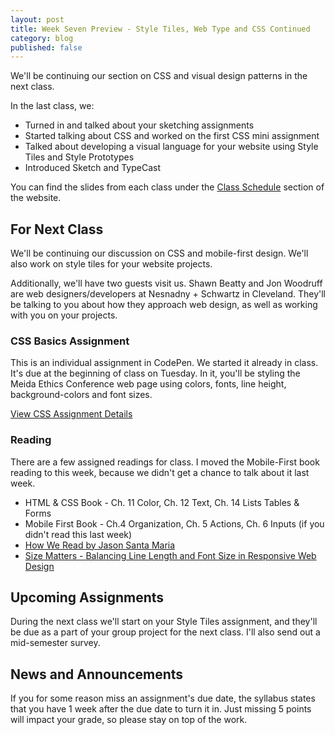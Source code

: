 ```yaml
---
layout: post
title: Week Seven Preview - Style Tiles, Web Type and CSS Continued
category: blog
published: false
---
```


We'll be continuing our section on CSS and visual design patterns in the next class.

In the last class, we:

* Turned in and talked about your sketching assignments
* Started talking about CSS and worked on the first CSS mini assignment
* Talked about developing a visual language for your website using Style Tiles and Style Prototypes
* Introduced Sketch and TypeCast

You can find the slides from each class under the [Class Schedule](http://rwdkent.com/class/schedule/) section of the website.

## For Next Class

We'll be continuing our discussion on CSS and mobile-first design.  We'll also work on style tiles for your website projects.

Additionally, we'll have two guests visit us.  Shawn Beatty and Jon Woodruff are web designers/developers at Nesnadny + Schwartz in Cleveland.  They'll be talking to you about how they approach web design, as well as working with you on your projects.

### CSS Basics Assignment

This is an individual assignment in CodePen.  We started it already in class.  It's due at the beginning of class on Tuesday.  In it, you'll be styling the Meida Ethics Conference web page using colors, fonts, line height, background-colors and font sizes.

<a href="http://rwdkent.com/class/assignments/css/" class="button small">View CSS Assignment Details</a>


### Reading

There are a few assigned readings for class.  I moved the Mobile-First book reading to this week, because we didn't get a chance to talk about it last week.

* HTML & CSS Book - Ch. 11 Color, Ch. 12 Text, Ch. 14 Lists Tables & Forms
* Mobile First Book - Ch.4 Organization, Ch. 5 Actions, Ch. 6 Inputs (if you didn't read this last week)
* [How We Read by Jason Santa Maria](http://alistapart.com/article/how-we-read)
* [Size Matters - Balancing Line Length and Font Size in Responsive Web Design](http://www.smashingmagazine.com/2014/09/balancing-line-length-font-size-responsive-web-design/)


## Upcoming Assignments

During the next class we'll start on your Style Tiles assignment, and they'll be due as a part of your group project for the next class.  I'll also send out a mid-semester survey.


## News and Announcements

If you for some reason miss an assignment's due date, the syllabus states that you have 1 week after the due date to turn it in.  Just missing 5 points will impact your grade, so please stay on top of the work.
  
